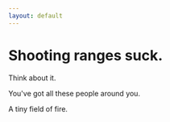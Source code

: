 ```yaml
---
layout: default
---
```


# Shooting ranges suck.

Think about it.

You've got all these people around you.

A tiny field of fire.

